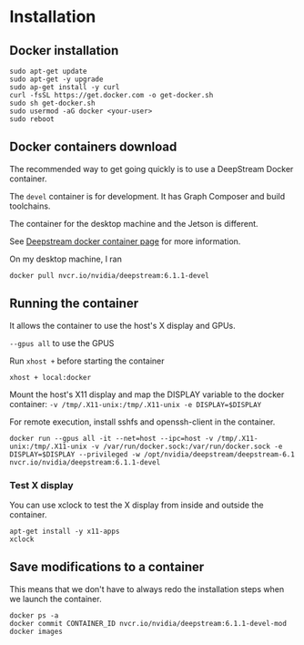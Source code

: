 # Installation

## Docker installation
```
sudo apt-get update
sudo apt-get -y upgrade
sudo ap-get install -y curl
curl -fsSL https://get.docker.com -o get-docker.sh
sudo sh get-docker.sh
sudo usermod -aG docker <your-user>
sudo reboot
```


## Docker containers download

The recommended way to get going quickly is to use a DeepStream Docker container. 

The `devel` container is for development. It has Graph Composer and build toolchains.

The container for the desktop machine and the Jetson is different.

See [Deepstream docker container page](https://docs.nvidia.com/metropolis/deepstream/dev-guide/text/DS_docker_containers.html) for more information.

On my desktop machine, I ran

```
docker pull nvcr.io/nvidia/deepstream:6.1.1-devel
```


## Running the container

It allows the container to use the host's X display and GPUs. 

`--gpus all` to use the GPUS

Run `xhost +` before starting the container

```
xhost + local:docker
```

Mount the host's X11 display and map the DISPLAY variable to the docker container: `-v /tmp/.X11-unix:/tmp/.X11-unix -e DISPLAY=$DISPLAY`

For remote execution, install sshfs and openssh-client in the container.

```
docker run --gpus all -it --net=host --ipc=host -v /tmp/.X11-unix:/tmp/.X11-unix -v /var/run/docker.sock:/var/run/docker.sock -e DISPLAY=$DISPLAY --privileged -w /opt/nvidia/deepstream/deepstream-6.1  nvcr.io/nvidia/deepstream:6.1.1-devel
```

### Test X display

You can use xclock to test the X display from inside and outside the container.

```
apt-get install -y x11-apps
xclock
```


## Save modifications to a container

This means that we don't have to always redo the installation steps when we launch the container.

```
docker ps -a
docker commit CONTAINER_ID nvcr.io/nvidia/deepstream:6.1.1-devel-mod
docker images
```
